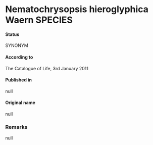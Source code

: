 Nematochrysopsis hieroglyphica Waern SPECIES
=======

#### Status
SYNONYM

#### According to
The Catalogue of Life, 3rd January 2011

#### Published in
null

#### Original name
null

### Remarks
null